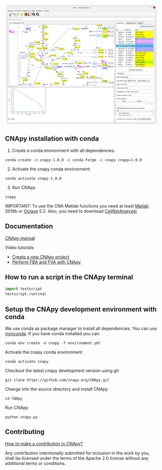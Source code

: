 ![CNApy main window](https://raw.githubusercontent.com/cnapy-org/CNApy/master/screenshot.png)

## CNApy installation with conda

1. Create a conda environment with all dependencies:
```
conda create -n cnapy-1.0.0 -c conda-forge -c cnapy cnapy=1.0.0
```
2. Activate the cnapy conda environment:
```
conda activate cnapy-1.0.0
```
3. Run CNApy
```
cnapy
```
IMPORTANT: To use the CNA Matlab functions you need at least [Matlab](https://www.mathworks.com) 2019b or [Octave](https://www.octave.org) 5.2. Also, you need to download [CellNetAnalyzer](http://www2.mpi-magdeburg.mpg.de/projects/cna/cna.html)

## Documentation

[CNApy manual](CNApyUsersGuide.html)

Video tutorials

- [Create a new CNApy project](http://www.youtube.com/watch?v=bsNXZBmtyWw)
- [Perform FBA and FVA with CNApy](http://www.youtube.com/watch?v=I5RJjXRBRaQ)

## How to run a script in the CNApy terminal
```python
import testscript
testscript.run(cna)
```

## Setup the CNApy development environment with conda

We use conda as package manager to install all dependencies. You can use [miniconda](https://docs.conda.io/en/latest/miniconda.html). If you have conda installed you can:
```
conda env create -n cnapy -f environment.yml
```
Activate the cnapy conda environment
```
conda activate cnapy
```
Checkout the latest cnapy development version using git
```
git clone https://github.com/cnapy-org/CNApy.git
```
Change into the source directory and install CNApy
```
cd CNApy
```
Run CNApy
```
python cnapy.py
```
## Contributing

[How to make a contribution to CNApy?](https://github.com/cnapy-org/CNApy/blob/master/CONTRIBUTING.md)

Any contribution intentionally submitted for inclusion in the work by you, shall be licensed under the terms of the Apache 2.0 license without any additional terms or conditions.
